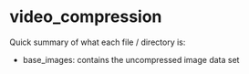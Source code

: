 # video_compression
Quick summary of what each file / directory is:

- base_images: contains the uncompressed image data set

